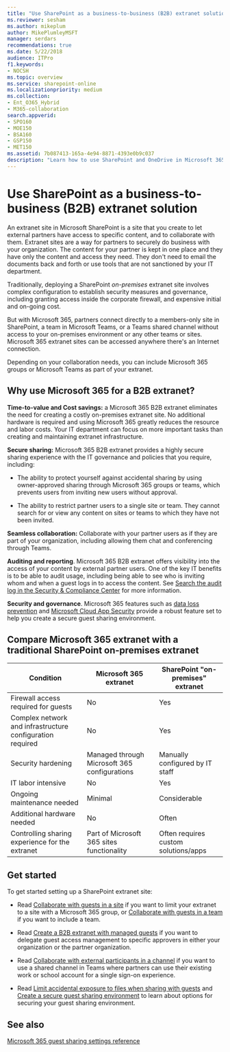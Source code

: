```yaml
---
title: "Use SharePoint as a business-to-business (B2B) extranet solution"
ms.reviewer: sesham
ms.author: mikeplum
author: MikePlumleyMSFT
manager: serdars
recommendations: true
ms.date: 5/22/2018
audience: ITPro
f1.keywords:
- NOCSH
ms.topic: overview
ms.service: sharepoint-online
ms.localizationpriority: medium
ms.collection:  
- Ent_O365_Hybrid
- M365-collaboration
search.appverid:
- SPO160
- MOE150
- BSA160
- GSP150
- MET150
ms.assetid: 7b087413-165a-4e94-8871-4393e0b9c037
description: "Learn how to use SharePoint and OneDrive in Microsoft 365 as a Business to Business (B2B) extranet solution"
---
```


# Use SharePoint as a business-to-business (B2B) extranet solution

An extranet site in Microsoft SharePoint is a site that you create to let external partners have access to specific content, and to collaborate with them. Extranet sites are a way for partners to securely do business with your organization. The content for your partner is kept in one place and they have only the content and access they need. They don't need to email the documents back and forth or use tools that are not sanctioned by your IT department.
  
Traditionally, deploying a SharePoint  *on-premises*  extranet site involves complex configuration to establish security measures and governance, including granting access inside the corporate firewall, and expensive initial and on-going cost.
  
But with Microsoft 365, partners connect directly to a members-only site in SharePoint, a team in Microsoft Teams, or a Teams shared channel without access to your on-premises environment or any other teams or sites. Microsoft 365 extranet sites can be accessed anywhere there's an Internet connection.
  
Depending on your collaboration needs, you can include Microsoft 365 groups or Microsoft Teams as part of your extranet.

## Why use Microsoft 365 for a B2B extranet?

 **Time-to-value and Cost savings:** a Microsoft 365 B2B extranet eliminates the need for creating a costly on-premises extranet site. No additional hardware is required and using Microsoft 365 greatly reduces the resource and labor costs. Your IT department can focus on more important tasks than creating and maintaining extranet infrastructure. 
  
 **Secure sharing:** Microsoft 365 B2B extranet provides a highly secure sharing experience with the IT governance and policies that you require, including: 
  
- The ability to protect yourself against accidental sharing by using  owner-approved sharing through Microsoft 365 groups or teams, which prevents users from inviting new users without approval. 
    
- The ability to restrict partner users to a single site or team. They cannot search for or view any content on sites or teams to which they have not been invited.
    
 **Seamless collaboration:** Collaborate with your partner users as if they are part of your organization, including allowing them chat and conferencing through Teams. 
  
 **Auditing and reporting**. Microsoft 365 B2B extranet offers visibility into the access of your content by external partner users. One of the key IT benefits is to be able to audit usage, including being able to see who is inviting whom and when a guest logs in to access the content. See [Search the audit log in the Security & Compliance Center](/microsoft-365/compliance/search-the-audit-log-in-security-and-compliance) for more information.

 **Security and governance**. Microsoft 365 features such as [data loss prevention](/microsoft-365/compliance/dlp-learn-about-dlp) and [Microsoft Cloud App Security](/cloud-app-security/what-is-cloud-app-security) provide a robust feature set to help you create a secure guest sharing environment.
  
## Compare Microsoft 365 extranet with a traditional SharePoint on-premises extranet

|**Condition** |**Microsoft 365 extranet** |**SharePoint "on-premises" extranet** |
|-----|-----|-----|
|Firewall access required for guests |No |Yes |
|Complex network and infrastructure configuration required |No |Yes |
|Security hardening |Managed through Microsoft 365 configurations |Manually configured by IT staff |
|IT labor intensive  |No  |Yes |
|Ongoing maintenance needed  |Minimal |Considerable |
|Additional hardware needed  |No |Often |
|Controlling sharing experience for the extranet  |Part of Microsoft 365 sites functionality |Often requires custom solutions/apps |

## Get started

To get started setting up a SharePoint extranet site:
  
- Read [Collaborate with guests in a site](/Office365/Enterprise/collaborate-in-a-site) if you want to limit your extranet to a site with a Microsoft 365 group, or [Collaborate with guests in a team](/Office365/Enterprise/collaborate-as-a-team) if you want to include a team.

- Read [Create a B2B extranet with managed guests](/Office365/Enterprise/b2b-extranet) if you want to delegate guest access management to specific approvers in either your organization or the partner organization. 

- Read [Collaborate with external participants in a channel](/microsoft-365/solutions/collaborate-teams-direct-connect) if you want to use a shared channel in Teams where partners can use their existing work or school account for a single sign-on experience.
    
- Read [Limit accidental exposure to files when sharing with guests](/Office365/Enterprise/sharing-limit-accidental-exposure) and [Create a secure guest sharing environment](/Office365/Enterprise/create-a-secure-guest-sharing-environment) to learn about options for securing your guest sharing environment.   

## See also

[Microsoft 365 guest sharing settings reference](/Office365/Enterprise/microsoft-365-guest-settings)
